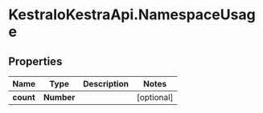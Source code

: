 # KestraIoKestraApi.NamespaceUsage

## Properties

Name | Type | Description | Notes
------------ | ------------- | ------------- | -------------
**count** | **Number** |  | [optional] 


